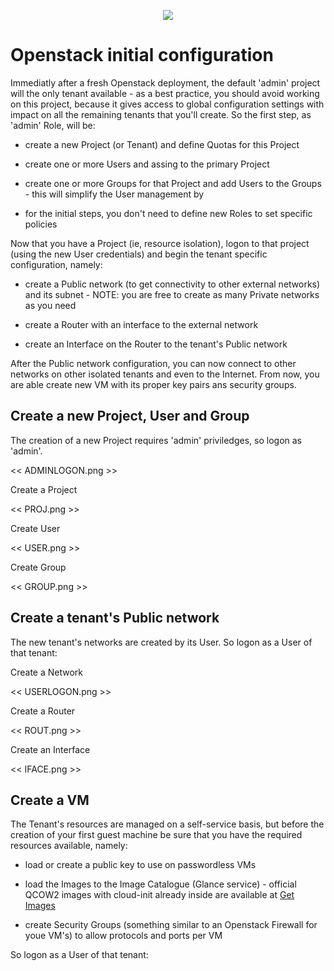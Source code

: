 <p align="center"><img src="https://github.com/sonata-nfv/tng-api-gtw/wiki/images/sonata-5gtango-logo-500px.png" /></p>

# Openstack initial configuration

Immediatly after a fresh Openstack deployment, the default 'admin' project will the only tenant available - as a best practice, you should avoid working on this project, because it gives access to global configuration settings with impact on all the remaining tenants that you'll create. So the first step, as 'admin' Role, will be:

* create a new Project (or Tenant) and define Quotas for this Project

* create one or more Users and assing to the primary Project

* create one or more Groups for that Project and add Users to the Groups - this will simplify the User management by 

* for the initial steps, you don't need to define new Roles to set specific policies

Now that you have a Project (ie, resource isolation), logon to that project (using the new User credentials) and begin the tenant specific configuration, namely:

* create a Public network (to get connectivity to other external networks) and its subnet - NOTE: you are free to create as many Private networks as you need

* create a Router with an interface to the external network

* create an Interface on the Router to the tenant's Public network

After the Public network configuration, you can now connect to other networks on other isolated tenants and even to the Internet. From now, you are able create new VM with its proper key pairs ans security groups.  

## Create a new Project, User and Group

The creation of a new Project requires 'admin' priviledges, so logon as 'admin'.

<< ADMINLOGON.png >>

Create a Project

<< PROJ.png >>

Create User

<< USER.png >>

Create Group

<< GROUP.png >>

## Create a tenant's Public network

The new tenant's networks are created by its User. So logon as a User of that tenant:

Create a Network

<< USERLOGON.png >>

Create a Router

<< ROUT.png >>

Create an Interface 

<< IFACE.png >>

## Create a VM

The Tenant's resources are managed on a self-service basis, but before the creation of your first guest machine be sure that you have the required resources available, namely:

* load or create a public key to use on passwordless VMs

* load the Images to the Image Catalogue (Glance service) - official QCOW2 images with cloud-init already inside are available at [Get Images](https://docs.openstack.org/image-guide/obtain-images.html)

+ create Security Groups (something similar to an Openstack Firewall for youe VM's) to allow protocols and ports per VM

So logon as a User of that tenant:

